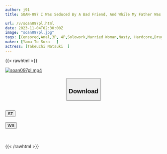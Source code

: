 ```yaml
---
author: j91
title: SOAN-097 I Was Seduced By A Bad Friend, And While My Father Was On A Business Trip, I Continued To Give My Stepmother An Aphrodisiac And Continued To Train Her For Pleasure While Having Two-hole Anal Sex... Natsuki Takeuchi

url: /v/soan097pl.html
date: 2023-11-04T02:30:00Z
image: "soan097pl.jpg"
tags: [Censored,Anal,3P, 4P,Solowork,Married Woman,Nasty, Hardcore,Drug	 ]
maker: [Yama To Sora   ]
actress: [Takeuchi Natsuki  ]
---
```



{{< rawhtml >}}

<div class="video" data-videoid="1dQKZykGYWFeoJg">
    <a href="javascript:;">
        <img src="https://my.j91.asia/v/soan097pl.jpg" width="WIDTH" height="HEIGHT" alt="soan097pl.mp4" loading="lazy">
    </a>
</div>

<script type="text/javascript" src="https://j91.asia/asset/on-demand-st.js"></script>

<br>
  <link rel="stylesheet" href="https://j91.asia/asset/bs5.css">
  
  <center>
  <button class="btn btn-primary" type="button" data-bs-toggle="collapse" data-bs-target=".multi-collapse" aria-expanded="false" aria-controls="multiCollapseExample1 multiCollapseExample2"><h2>Download</h2></button></center>
</p>
<div class="row">
  <div class="col">
    <div class="collapse multi-collapse" id="multiCollapseExample1">
      <div class="card card-body">
	      	      <br>
<div class="buttons">  
<a href="https://streamtape.to/v/1dQKZykGYWFeoJg"><button class="btn-hover color-3"><i class="fa fa-download"></i> ST</button></a></div>
    </div>
  </div>
</div>
  <div class="col">
    <div class="collapse multi-collapse" id="multiCollapseExample2">
      <div class="card card-body">
	      <br>
<div class="buttons">
    <a href="https://wolfstream.tv/c0syao11if6j"><button class="btn-hover color-9"><i class="fa fa-download"></i> WS</button></a></div>
<br><br>
      </div>
    </div>
  </div>
</div>

{{< /rawhtml >}}

